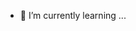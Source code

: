 - 🌱 I’m currently learning ...


<!---
Ramkumar-1994/Ramkumar-1994 is a ✨ special ✨ repository because its `README.md` (this file) appears on your GitHub profile.
You can click the Preview link to take a look at your changes.
--->
